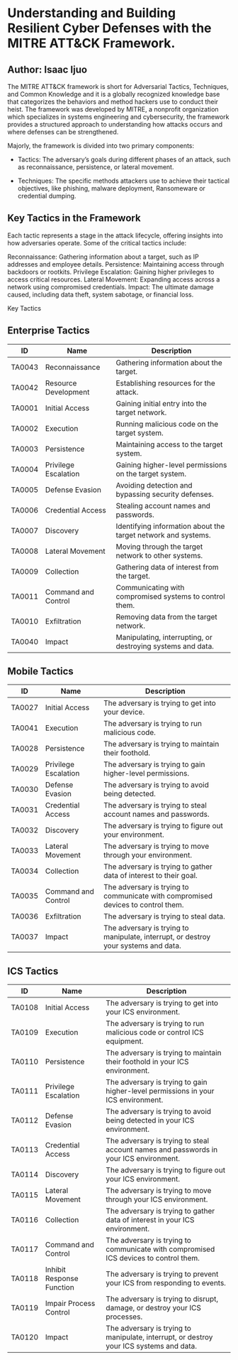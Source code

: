 <!DOCTYPE html>
<html lang="en">
<head>
    <meta charset="UTF-8">
    <meta name="viewport" content="width=device-width, initial-scale=1.0">
    <meta name="description" content="Explore the detailed breakdown of MITRE ATT&CK Tactics and Techniques for Enterprise, Mobile, and ICS environments. Understand how adversaries operate and learn effective defensive strategies.">
    <meta name="keywords" content="MITRE ATT&CK, Cybersecurity, Tactics, Techniques, Enterprise Security, Mobile Security, ICS Security, Threat Intelligence, Cyber Defense">
    <meta name="author" content="Isaac Ijuo, Cybersecurity Expext">
    <meta name="Isaac Ijuo" content="Mitre Attack, Isaac Ijuo">
    
<body>
<h1> Understanding and Building Resilient Cyber Defenses with the MITRE ATT&CK Framework.</h1>
<h2> Author: Isaac Ijuo </h2>
<p>The MITRE ATT&CK framework is short for Adversarial Tactics, Techniques, and Common Knowledge and it is a globally recognized knowledge base that categorizes the behaviors and method hackers use to conduct their heist. The framework was developed by MITRE, a nonprofit organization which specializes in systems engineering and cybersecurity, the framework provides a structured approach to understanding how attacks occurs and where defenses can be strengthened.

Majorly, the framework is divided into two primary components:


- Tactics: The adversary’s goals during different phases of an attack, such as reconnaissance, persistence, or lateral movement.

- Techniques: The specific methods attackers use to achieve their tactical objectives, like phishing, malware deployment, Ransomeware or credential dumping.

<h2>Key Tactics in the Framework</h2>
<p>Each tactic represents a stage in the attack lifecycle, offering insights into how adversaries operate. Some of the critical tactics include:

Reconnaissance: Gathering information about a target, such as IP addresses and employee details.
Persistence: Maintaining access through backdoors or rootkits.
Privilege Escalation: Gaining higher privileges to access critical resources.
Lateral Movement: Expanding access across a network using compromised credentials.
Impact: The ultimate damage caused, including data theft, system sabotage, or financial loss.

<p> Key Tactics </p>
<h2>Enterprise Tactics</h2>
<table>
    <thead>
        <tr>
            <th>ID</th>
            <th>Name</th>
            <th>Description</th>
        </tr>
    </thead>
    <tbody>
        <tr>
            <td>TA0043</td>
            <td>Reconnaissance</td>
            <td>Gathering information about the target.</td>
        </tr>
        <tr>
            <td>TA0042</td>
            <td>Resource Development</td>
            <td>Establishing resources for the attack.</td>
        </tr>
        <tr>
            <td>TA0001</td>
            <td>Initial Access</td>
            <td>Gaining initial entry into the target network.</td>
        </tr>
        <tr>
            <td>TA0002</td>
            <td>Execution</td>
            <td>Running malicious code on the target system.</td>
        </tr>
        <tr>
            <td>TA0003</td>
            <td>Persistence</td>
            <td>Maintaining access to the target system.</td>
        </tr>
        <tr>
            <td>TA0004</td>
            <td>Privilege Escalation</td>
            <td>Gaining higher-level permissions on the target system.</td>
        </tr>
        <tr>
            <td>TA0005</td>
            <td>Defense Evasion</td>
            <td>Avoiding detection and bypassing security defenses.</td>
        </tr>
        <tr>
            <td>TA0006</td>
            <td>Credential Access</td>
            <td>Stealing account names and passwords.</td>
        </tr>
        <tr>
            <td>TA0007</td>
            <td>Discovery</td>
            <td>Identifying information about the target network and systems.</td>
        </tr>
        <tr>
            <td>TA0008</td>
            <td>Lateral Movement</td>
            <td>Moving through the target network to other systems.</td>
        </tr>
        <tr>
            <td>TA0009</td>
            <td>Collection</td>
            <td>Gathering data of interest from the target.</td>
        </tr>
        <tr>
            <td>TA0011</td>
            <td>Command and Control</td>
            <td>Communicating with compromised systems to control them.</td>
        </tr>
        <tr>
            <td>TA0010</td>
            <td>Exfiltration</td>
            <td>Removing data from the target network.</td>
        </tr>
        <tr>
            <td>TA0040</td>
            <td>Impact</td>
            <td>Manipulating, interrupting, or destroying systems and data.</td>
        </tr>
    </tbody>
</table>

<h2>Mobile Tactics</h2>
<table>
    <thead>
        <tr>
            <th>ID</th>
            <th>Name</th>
            <th>Description</th>
        </tr>
    </thead>
    <tbody>
        <tr>
            <td>TA0027</td>
            <td>Initial Access</td>
            <td>The adversary is trying to get into your device.</td>
        </tr>
        <tr>
            <td>TA0041</td>
            <td>Execution</td>
            <td>The adversary is trying to run malicious code.</td>
        </tr>
        <tr>
            <td>TA0028</td>
            <td>Persistence</td>
            <td>The adversary is trying to maintain their foothold.</td>
        </tr>
        <tr>
            <td>TA0029</td>
            <td>Privilege Escalation</td>
            <td>The adversary is trying to gain higher-level permissions.</td>
        </tr>
        <tr>
            <td>TA0030</td>
            <td>Defense Evasion</td>
            <td>The adversary is trying to avoid being detected.</td>
        </tr>
        <tr>
            <td>TA0031</td>
            <td>Credential Access</td>
            <td>The adversary is trying to steal account names and passwords.</td>
        </tr>
        <tr>
            <td>TA0032</td>
            <td>Discovery</td>
            <td>The adversary is trying to figure out your environment.</td>
        </tr>
        <tr>
            <td>TA0033</td>
            <td>Lateral Movement</td>
            <td>The adversary is trying to move through your environment.</td>
        </tr>
        <tr>
            <td>TA0034</td>
            <td>Collection</td>
            <td>The adversary is trying to gather data of interest to their goal.</td>
        </tr>
        <tr>
            <td>TA0035</td>
            <td>Command and Control</td>
            <td>The adversary is trying to communicate with compromised devices to control them.</td>
        </tr>
        <tr>
            <td>TA0036</td>
            <td>Exfiltration</td>
            <td>The adversary is trying to steal data.</td>
        </tr>
        <tr>
            <td>TA0037</td>
            <td>Impact</td>
            <td>The adversary is trying to manipulate, interrupt, or destroy your systems and data.</td>
        </tr>
    </tbody>
</table>

<h2>ICS Tactics</h2>
<table>
    <thead>
        <tr>
            <th>ID</th>
            <th>Name</th>
            <th>Description</th>
        </tr>
    </thead>
    <tbody>
        <tr>
            <td>TA0108</td>
            <td>Initial Access</td>
            <td>The adversary is trying to get into your ICS environment.</td>
        </tr>
        <tr>
            <td>TA0109</td>
            <td>Execution</td>
            <td>The adversary is trying to run malicious code or control ICS equipment.</td>
        </tr>
        <tr>
            <td>TA0110</td>
            <td>Persistence</td>
            <td>The adversary is trying to maintain their foothold in your ICS environment.</td>
        </tr>
        <tr>
            <td>TA0111</td>
            <td>Privilege Escalation</td>
            <td>The adversary is trying to gain higher-level permissions in your ICS environment.</td>
        </tr>
        <tr>
            <td>TA0112</td>
            <td>Defense Evasion</td>
            <td>The adversary is trying to avoid being detected in your ICS environment.</td>
        </tr>
        <tr>
            <td>TA0113</td>
            <td>Credential Access</td>
            <td>The adversary is trying to steal account names and passwords in your ICS environment.</td>
        </tr>
        <tr>
            <td>TA0114</td>
            <td>Discovery</td>
            <td>The adversary is trying to figure out your ICS environment.</td>
        </tr>
        <tr>
            <td>TA0115</td>
            <td>Lateral Movement</td>
            <td>The adversary is trying to move through your ICS environment.</td>
        </tr>
        <tr>
            <td>TA0116</td>
            <td>Collection</td>
            <td>The adversary is trying to gather data of interest in your ICS environment.</td>
        </tr>
        <tr>
            <td>TA0117</td>
            <td>Command and Control</td>
            <td>The adversary is trying to communicate with compromised ICS devices to control them.</td>
        </tr>
        <tr>
            <td>TA0118</td>
            <td>Inhibit Response Function</td>
            <td>The adversary is trying to prevent your ICS from responding to events.</td>
        </tr>
        <tr>
            <tr>
    <td>TA0119</td>
    <td>Impair Process Control</td>
    <td>The adversary is trying to disrupt, damage, or destroy your ICS processes.</td>
</tr>
<tr>
    <td>TA0120</td>
    <td>Impact</td>
    <td>The adversary is trying to manipulate, interrupt, or destroy your ICS systems and data.</td>
</tr>



</body>
</html>